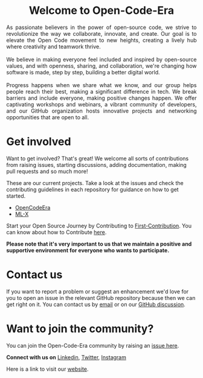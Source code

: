 <div align="center">
<h1>Welcome to Open-Code-Era</h1>
</div>

<div style="text-align: justify" align="center">
As passionate believers in the power of open-source code, we strive to revolutionize the way we collaborate, innovate, and create. Our goal is to elevate the Open Code movement to new heights, creating a lively hub where creativity and teamwork thrive.<br> <br/> We believe in making everyone feel included and inspired by open-source values, and with openness, sharing, and collaboration, we're changing how software is made, step by step, building a better digital world. <br> <br/> Progress happens when we share what we know, and our group helps people reach their best, making a significant difference in tech. We break barriers and include everyone, making positive changes happen. We offer captivating workshops and webinars, a vibrant community of developers, and our GitHub organization hosts innovative projects and networking opportunities that are open to all.
</div>

<div>
  <h1>Get involved</h1>

Want to get involved? That's great! We welcome all sorts of contributions from raising issues, starting discussions, adding documentation, making pull requests and so much more! 

These are our current projects. Take a look at the issues and check the contributing guidelines in each repository for guidance on how to get started.

* [OpenCodeEra](https://github.com/OpenCodeEra/OpenCodeEra)  
* [ML-X](https://github.com/OpenCodeEra/ML-X)  

Start your Open Source Journey by Contributing to [First-Contribution](https://github.com/OpenCodeEra/First-Contribution). You can know about how to Contribute [here](https://github.com/OpenCodeEra/Open-Code-Era-2.0/blob/main/CONTRIBUTING.md).

<b>Please note that it's very important to us that we maintain a positive and supportive environment for everyone who wants to participate.</b>
</div>
  
<div>
  <h1> Contact us</h1>

If you want to report a problem or suggest an enhancement we'd love for you to open an issue in the relevant GitHub repository because then we can get right on it. You can contact us by [email](openera@myyahoo.com) or on our [GitHub discussion](https://github.com/OpenCodeEra/OpenCodeEra/discussions/categories/general).
</div>

<div>
  <h1>Want to join the community?</h1> 

You can join the Open-Code-Era community by raising an [issue here](https://github.com/OpenCodeEra/.github/issues/new?assignees=&labels=Invitation&projects=&template=please-invite-me-to-the-github-community-organization.md&title=Please+invite+me+to+the+GitHub+Community+Organization).

<b>Connect with us on</b>  [Linkedin](https://www.linkedin.com/company/open-code-era/), [Twitter](https://opencodeera.pages.dev/), [Instagram](https://opencodeera.pages.dev/) 
</div>

Here is a link to visit our [website](https://opencodeera.pages.dev/).
